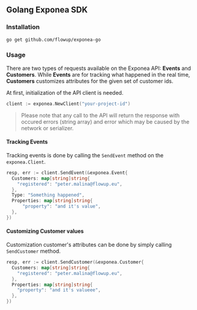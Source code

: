 ## Golang Exponea SDK

### Installation
```bash
go get github.com/flowup/exponea-go
```

### Usage
There are two types of requests available on the Exponea API: **Events**
and **Customers**. While **Events** are for tracking what happened in the real time, **Customers**
customizes attributes for the given set of customer ids.

At first, initialization of the API client is needed.
```go
client := exponea.NewClient("your-project-id")
```

> Please note that any call to the API will return the response with occured
errors (string array) and error which may be caused by the network or serializer.

#### Tracking Events
Tracking events is done by calling the `SendEvent` method on the `exponea.Client`.

```go
resp, err := client.SendEvent(&exponea.Event{
  Customers: map[string]string{
    "registered": "peter.malina@flowup.eu",
  },
  Type: "Something happened",
  Properties: map[string]string{
      "property": "and it's value",
  },
})
```

#### Customizing Customer values
Customization customer's attributes can be done by simply calling `SendCustomer` method.

```go
resp, err := client.SendCustomer(&exponea.Customer{
  Customers: map[string]string{
    "registered": "peter.malina@flowup.eu",
  },
  Properties: map[string]string{
    "property": "and it's valueee",
  },
})
```